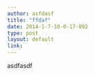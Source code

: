 ```yaml
---
author: asfdasf
title: "ffdaf"
date: 2014-1-7-10-0-17-892
type: post
layout: default
link: 
---
```

asdfasdf